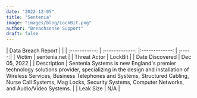 ```yaml
---
date: "2022-12-05"
title: "Sentenia"
image: "images/blog/LockBit.png"
author: "Breachsense Support"
draft: false
---
```


| Data Breach Report           |              | 
| :-----------: | :-------------:     |:-------------:    | :-----:|
| Victim      | sentenia.net      | 
| Threat Actor      | LockBit      | 
| Date Discovered      | Dec 05, 2022      | 
| Description      | Sentenia Systems is new England's premier technology solutions provider, specializing in the design and installation of Wireless Services, Business Telephones and Systems, Structured Cabling, Nurse Call Systems, Mag Locks, Security Systems, Computer Networks, and Audio/Video Systems.      | 
| Leak Size      | N/A      | 

